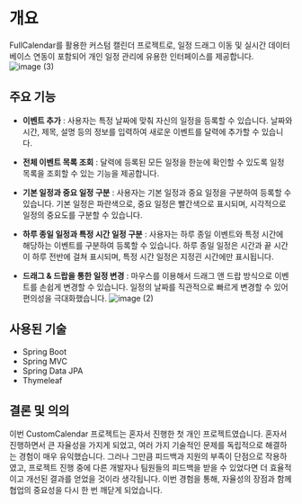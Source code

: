 # 개요
FullCalendar를 활용한 커스텀 캘린더 프로젝트로, 일정 드래그 이동 및 실시간 데이터베이스 연동이 포함되어 개인 일정 관리에 유용한 인터페이스를 제공합니다.
![image (3)](https://github.com/user-attachments/assets/bd077d79-886a-4b66-998b-41e1c5d874f1)



## 주요 기능
- **이벤트 추가** : 사용자는 특정 날짜에 맞춰 자신의 일정을 등록할 수 있습니다. 날짜와 시간, 제목, 설명 등의 정보를 입력하여 새로운 이벤트를 달력에 추가할 수 있습니다.
  
- **전체 이벤트 목록 조회** : 달력에 등록된 모든 일정을 한눈에 확인할 수 있도록 일정 목록을 조회할 수 있는 기능을 제공합니다.
  
- **기본 일정과 중요 일정 구분** : 사용자는 기본 일정과 중요 일정을 구분하여 등록할 수 있습니다. 기본 일정은 파란색으로, 중요 일정은 빨간색으로 표시되며, 시각적으로 일정의 중요도를 구분할 수 있습니다.
  
- **하루 종일 일정과 특정 시간 일정 구분** : 사용자는 하루 종일 이벤트와 특정 시간에 해당하는 이벤트를 구분하여 등록할 수 있습니다. 하루 종일 일정은 시간과 끝 시간이 하루 전반에 걸쳐 표시되며, 특정 시간 일정은 지정괸 시간에만 표시됩니다.
  
- **드래그 & 드랍을  통한 일정 변경** : 마우스를 이용해서 드래그 앤 드랍 방식으로 이벤트를 손쉽게 변경할 수 있습니다. 일정의 날짜를 직관적으로 빠르게 변경할 수 있어 편의성을 극대화했습니다.
![image (2)](https://github.com/user-attachments/assets/1b4b8f8e-399e-42fd-84d5-13cb4808cf21)

## 사용된 기술
- Spring Boot
- Spring MVC
- Spring Data JPA
- Thymeleaf

## 결론 및 의의
이번 CustomCalendar 프로젝트는 혼자서 진행한 첫 개인 프로젝트였습니다. 혼자서 진행하면서 큰 자율성을 가지게 되었고, 여러 가지 기술적인 문제를 독립적으로 해결하는 경험이 매우 유익했습니다. 그러나 그만큼 피드백과 지원의 부족이 단점으로 작용하였고, 프로젝트 진행 중에 다른 개발자나 팀원들의 피드백을 받을 수 있었다면 더 효율적이고 개선된 결과를 얻었을 것이라 생각됩니다. 이번 경험을 통해, 자율성의 장점과 함께 협업의 중요성을 다시 한 번 깨닫게 되었습니다.
